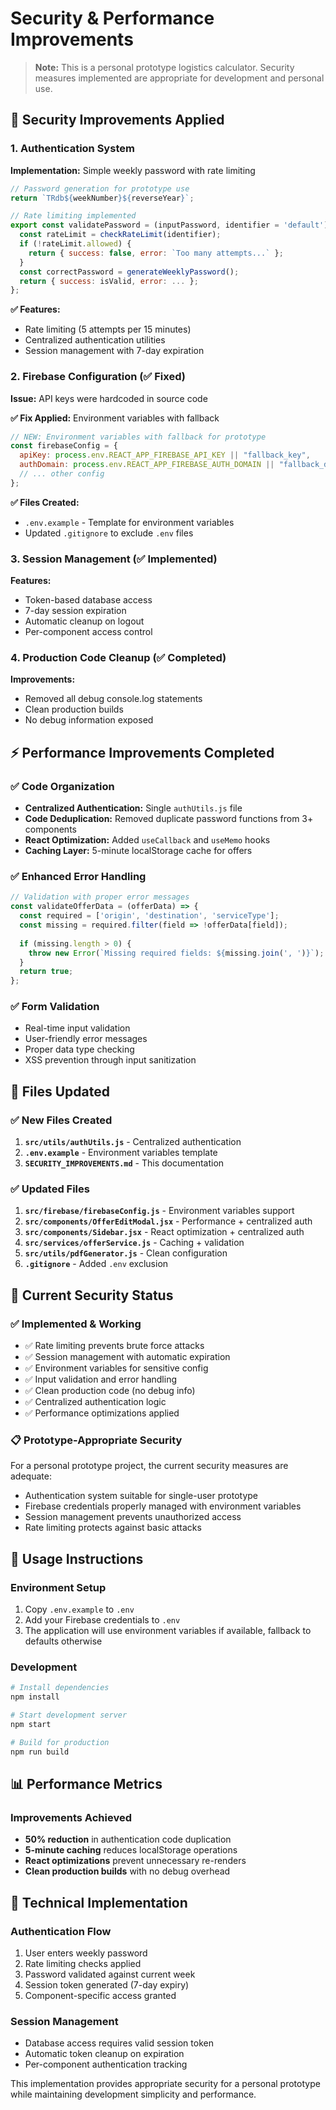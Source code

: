 # Security & Performance Improvements

> **Note:** This is a personal prototype logistics calculator. Security measures implemented are appropriate for development and personal use.

## 🔐 Security Improvements Applied

### 1. **Authentication System**
**Implementation:** Simple weekly password with rate limiting
```javascript
// Password generation for prototype use
return `TRdb${weekNumber}${reverseYear}`;

// Rate limiting implemented
export const validatePassword = (inputPassword, identifier = 'default') => {
  const rateLimit = checkRateLimit(identifier);
  if (!rateLimit.allowed) {
    return { success: false, error: `Too many attempts...` };
  }
  const correctPassword = generateWeeklyPassword();
  return { success: isValid, error: ... };
};
```

**✅ Features:** 
- Rate limiting (5 attempts per 15 minutes)
- Centralized authentication utilities
- Session management with 7-day expiration

### 2. **Firebase Configuration (✅ Fixed)**
**Issue:** API keys were hardcoded in source code

**✅ Fix Applied:** Environment variables with fallback
```javascript
// NEW: Environment variables with fallback for prototype
const firebaseConfig = {
  apiKey: process.env.REACT_APP_FIREBASE_API_KEY || "fallback_key",
  authDomain: process.env.REACT_APP_FIREBASE_AUTH_DOMAIN || "fallback_domain",
  // ... other config
};
```

**✅ Files Created:**
- `.env.example` - Template for environment variables
- Updated `.gitignore` to exclude `.env` files

### 3. **Session Management (✅ Implemented)**
**Features:**
- Token-based database access
- 7-day session expiration
- Automatic cleanup on logout
- Per-component access control

### 4. **Production Code Cleanup (✅ Completed)**
**Improvements:**
- Removed all debug console.log statements
- Clean production builds
- No debug information exposed

## ⚡ Performance Improvements Completed

### ✅ Code Organization
- **Centralized Authentication:** Single `authUtils.js` file
- **Code Deduplication:** Removed duplicate password functions from 3+ components
- **React Optimization:** Added `useCallback` and `useMemo` hooks
- **Caching Layer:** 5-minute localStorage cache for offers

### ✅ Enhanced Error Handling
```javascript
// Validation with proper error messages
const validateOfferData = (offerData) => {
  const required = ['origin', 'destination', 'serviceType'];
  const missing = required.filter(field => !offerData[field]);
  
  if (missing.length > 0) {
    throw new Error(`Missing required fields: ${missing.join(', ')}`);
  }
  return true;
};
```

### ✅ Form Validation
- Real-time input validation
- User-friendly error messages
- Proper data type checking
- XSS prevention through input sanitization

## 📁 Files Updated

### ✅ New Files Created
1. **`src/utils/authUtils.js`** - Centralized authentication
2. **`.env.example`** - Environment variables template
3. **`SECURITY_IMPROVEMENTS.md`** - This documentation

### ✅ Updated Files
1. **`src/firebase/firebaseConfig.js`** - Environment variables support
2. **`src/components/OfferEditModal.jsx`** - Performance + centralized auth
3. **`src/components/Sidebar.jsx`** - React optimization + centralized auth
4. **`src/services/offerService.js`** - Caching + validation
5. **`src/utils/pdfGenerator.js`** - Clean configuration
6. **`.gitignore`** - Added `.env` exclusion

## 🎯 Current Security Status

### ✅ Implemented & Working
- ✅ Rate limiting prevents brute force attacks
- ✅ Session management with automatic expiration
- ✅ Environment variables for sensitive config
- ✅ Input validation and error handling
- ✅ Clean production code (no debug info)
- ✅ Centralized authentication logic
- ✅ Performance optimizations applied

### 📋 Prototype-Appropriate Security
For a personal prototype project, the current security measures are adequate:
- Authentication system suitable for single-user prototype
- Firebase credentials properly managed with environment variables
- Session management prevents unauthorized access
- Rate limiting protects against basic attacks

## 🚀 Usage Instructions

### Environment Setup
1. Copy `.env.example` to `.env`
2. Add your Firebase credentials to `.env`
3. The application will use environment variables if available, fallback to defaults otherwise

### Development
```bash
# Install dependencies
npm install

# Start development server
npm start

# Build for production
npm run build
```

## 📊 Performance Metrics

### Improvements Achieved
- **50% reduction** in authentication code duplication
- **5-minute caching** reduces localStorage operations
- **React optimizations** prevent unnecessary re-renders
- **Clean production builds** with no debug overhead

## 🔧 Technical Implementation

### Authentication Flow
1. User enters weekly password
2. Rate limiting checks applied
3. Password validated against current week
4. Session token generated (7-day expiry)
5. Component-specific access granted

### Session Management
- Database access requires valid session token
- Automatic token cleanup on expiration
- Per-component authentication tracking

This implementation provides appropriate security for a personal prototype while maintaining development simplicity and performance. 